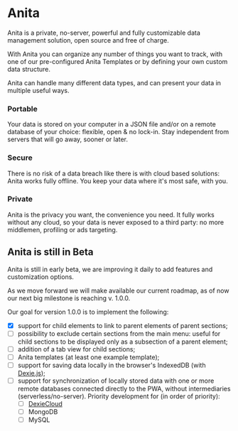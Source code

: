 # Anita

Anita is a private, no-server, powerful and fully customizable data management solution, open source and free of charge. 

With Anita you can organize any number of things you want to track, with one of our pre-configured Anita Templates or by defining your own custom data structure. 

Anita can handle many different data types, and can present your data in multiple useful ways.

### Portable

Your data is stored on your computer in a JSON file and/or on a remote database of your choice: flexible, open & no lock-in. Stay independent from servers that will go away, sooner or later.

### Secure

There is no risk of a data breach like there is with cloud based solutions: Anita works fully offline. You keep your data where it's most safe, with you.

### Private

Anita is the privacy you want, the convenience you need. It fully works without any cloud, so your data is never exposed to a third party: no more middlemen, profiling or ads targeting.

## Anita is still in Beta

Anita is still in early beta, we are improving it daily to add features and customization options.

As we move forward we will make available our current roadmap, as of now our next big milestone is reaching v. 1.0.0.

Our goal for version 1.0.0 is to implement the following:

- [X] support for child elements to link to parent elements of parent sections;
- [ ] possibility to exclude certain sections from the main menu: useful for child sections to be displayed only as a subsection of a parent element;
- [ ] addition of a tab view for child sections;
- [ ] Anita templates (at least one example template); 
- [ ] support for saving data locally in the browser's IndexedDB (with [Dexie.js](https://dexie.org/));
- [ ] support for synchronization of locally stored data with one or more remote databases connected directly to the PWA, without intermediaries (serverless/no-server). Priority development for (in order of priority):
  - [ ] [DexieCloud](https://dexie.org/cloud/)
  - [ ] MongoDB
  - [ ] MySQL
